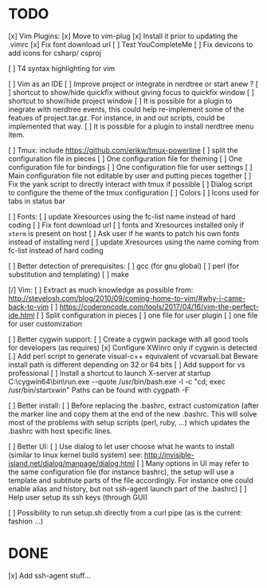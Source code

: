 TODO
====

[x] Vim Plugins:
  [x] Move to vim-plug
  [x] Install it prior to updating the .vimrc
  [x] Fix font download url
  [ ] Test YouCompleteMe
  [ ] Fix devicons to add icons for csharp/ csproj

[ ] T4 syntax highlighting for vim

[ ] Vim as an IDE
  [ ] Improve project or integrate in nerdtree or start anew ?
  [ ] shortcut to show/hide quickfix without giving focus to quickfix window
  [ ] shortcut to show/hide project window
  [ ] It is possible for a plugin to inegrate with nerdtree events, this could
      help re-implement some of the featues of project.tar.gz. For instance,
      in and out scripts, could be implemented that way.
  [ ] It is possible for a plugin to install nerdtree menu item.


[ ] Tmux: include https://github.com/erikw/tmux-powerline
  [ ] split the configuration file in pieces
    [ ] One configuration file for theming
    [ ] One configuration file for bindings
    [ ] One configuration file for user settings
    [ ] Main configuration file not editable by user and putting pieces together
    [ ] Fix the yank script to directly interact with tmux if possible
  [ ] Dialog script to configure the theme of the tmux configuration
    [ ] Colors
    [ ] Icons used for tabs in status bar

[ ] Fonts:
  [ ] update Xresources using the fc-list name instead of hard coding
  [ ] Fix font download url
  [ ] fonts and Xresources installed only if `xterm` is present on host
  [ ] Ask user if he wants to patch his own fonts instead of installing nerd
  [ ] update Xresources using the name coming from fc-list instead of hard
      coding

[ ] Better detection of prerequisites:
  [ ] gcc (for gnu global)
  [ ] perl (for substitution and templating)
  [ ] make

[/] Vim:
  [ ] Extract as much knowledge as possible from:
  http://stevelosh.com/blog/2010/09/coming-home-to-vim/#why-i-came-back-to-vim
  [ ] https://coderoncode.com/tools/2017/04/16/vim-the-perfect-ide.html
  [ ] Split configuration in pieces
    [ ] one file for user plugin
    [ ] one file for user customization

[ ] Better cygwin support:
  [ ] Create a cygwin package with all good tools for developers (as requires)
  [x] Configure XWinrc only if cygwin is detected
  [.] Add perl script to generate visual-c++ equivalent of vcvarsall.bat
      Beware install path is different depending on 32 or 64 bits
    [ ] Add support for vs professional
  [ ] Install a shortcut to launch X-server at startup
      C:\cygwin64\bin\run.exe --quote /usr/bin/bash.exe -l -c "cd; exec /usr/bin/startxwin"
      Paths can be found with cygpath -F <folder-id>

[ ] Better install:
  [ ] Before replacing the .bashrc, extract customization (after the marker line
      and copy them at the end of the new .bashrc.
      This will solve most of the problems with setup scripts (perl, ruby, ...)
      which updates the .bashrc with host specific lines.

[ ] Better UI:
  [ ] Use dialog to let user choose what he wants to install (similar to linux
      kernel build system)
      see: http://invisible-island.net/dialog/manpage/dialog.html
  [ ] Many options in UI may refer to the same configuration file (for
      instance bashrc), the setup will use a template and subtitute parts of
      the file accordingly. For instance one could enable alias and history,
      but not ssh-agent launch part of the .bashrc)
  [ ] Help user setup its ssh keys (through GUI)

[ ] Possibility to run setup.sh directly from a curl pipe (as is the current:
   fashion ...)

DONE
====

[x] Add ssh-agent stuff...
